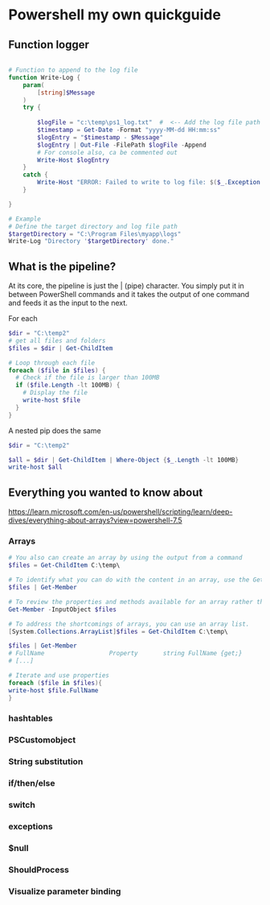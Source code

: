 
# Powershell my own quickguide

## Function logger

```ps1

# Function to append to the log file
function Write-Log {
    param(
        [string]$Message
    )
    try {
    
        $logFile = "c:\temp\ps1_log.txt"  #  <-- Add the log file path
        $timestamp = Get-Date -Format "yyyy-MM-dd HH:mm:ss"
        $logEntry = "$timestamp - $Message"
        $logEntry | Out-File -FilePath $logFile -Append
        # For console also, ca be commented out
        Write-Host $logEntry
    }
    catch {
        Write-Host "ERROR: Failed to write to log file: $($_.Exception.Message)" -ForegroundColor Red
    }

}

# Example
# Define the target directory and log file path
$targetDirectory = "C:\Program Files\myapp\logs"
Write-Log "Directory '$targetDirectory' done."


```

## What is the pipeline?

At its core, the pipeline is just the | (pipe) character. You simply put it in between PowerShell commands and it takes the output of one command and feeds it as the input to the next.

For each
```ps1
$dir = "C:\temp2" 
# get all files and folders
$files = $dir | Get-ChildItem

# Loop through each file
foreach ($file in $files) {
  # Check if the file is larger than 100MB
  if ($file.Length -lt 100MB) {
    # Display the file
    write-host $file
  }
}

```
A nested pip does the same

```ps1
$dir = "C:\temp2" 

$all = $dir | Get-ChildItem | Where-Object {$_.Length -lt 100MB}
write-host $all

```


## Everything you wanted to know about

https://learn.microsoft.com/en-us/powershell/scripting/learn/deep-dives/everything-about-arrays?view=powershell-7.5

### Arrays

```ps1
# You also can create an array by using the output from a command
$files = Get-ChildItem C:\temp\

# To identify what you can do with the content in an array, use the Get-Member cmdlet.
$files | Get-Member

# To review the properties and methods available for an array rather than the items within the array, use the following syntax:
Get-Member -InputObject $files

# To address the shortcomings of arrays, you can use an array list.
[System.Collections.ArrayList]$files = Get-ChildItem C:\temp\

$files | Get-Member
# FullName                  Property       string FullName {get;}
# [...]

# Iterate and use properties
foreach ($file in $files){ 
write-host $file.FullName
}

```

### hashtables

### PSCustomobject

### String substitution

### if/then/else

### switch

### exceptions

### $null

### ShouldProcess

### Visualize parameter binding